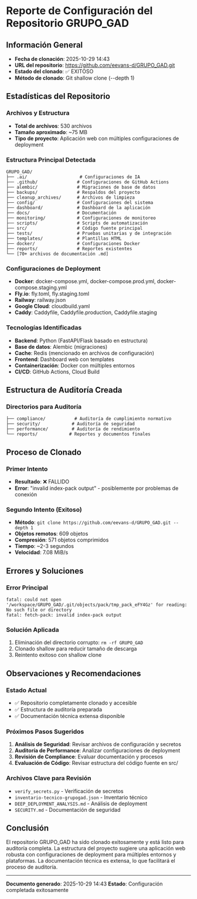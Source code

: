 # Reporte de Configuración del Repositorio GRUPO_GAD

## Información General
- **Fecha de clonación**: 2025-10-29 14:43
- **URL del repositorio**: https://github.com/eevans-d/GRUPO_GAD.git
- **Estado del clonado**: ✅ EXITOSO
- **Método de clonado**: Git shallow clone (--depth 1)

## Estadísticas del Repositorio

### Archivos y Estructura
- **Total de archivos**: 530 archivos
- **Tamaño aproximado**: ~75 MB
- **Tipo de proyecto**: Aplicación web con múltiples configuraciones de deployment

### Estructura Principal Detectada
```
GRUPO_GAD/
├── .ai/                    # Configuraciones de IA
├── .github/               # Configuraciones de GitHub Actions
├── alembic/               # Migraciones de base de datos
├── backups/               # Respaldos del proyecto
├── cleanup_archives/      # Archivos de limpieza
├── config/                # Configuraciones del sistema
├── dashboard/             # Dashboard de la aplicación
├── docs/                  # Documentación
├── monitoring/            # Configuraciones de monitoreo
├── scripts/               # Scripts de automatización
├── src/                   # Código fuente principal
├── tests/                 # Pruebas unitarias y de integración
├── templates/             # Plantillas HTML
├── docker/                # Configuraciones Docker
├── reports/               # Reportes existentes
└── [70+ archivos de documentación .md]
```

### Configuraciones de Deployment
- **Docker**: docker-compose.yml, docker-compose.prod.yml, docker-compose.staging.yml
- **Fly.io**: fly.toml, fly.staging.toml
- **Railway**: railway.json
- **Google Cloud**: cloudbuild.yaml
- **Caddy**: Caddyfile, Caddyfile.production, Caddyfile.staging

### Tecnologías Identificadas
- **Backend**: Python (FastAPI/Flask basado en estructura)
- **Base de datos**: Alembic (migraciones)
- **Cache**: Redis (mencionado en archivos de configuración)
- **Frontend**: Dashboard web con templates
- **Containerización**: Docker con múltiples entornos
- **CI/CD**: GitHub Actions, Cloud Build

## Estructura de Auditoría Creada

### Directorios para Auditoría
```docs/gad_audit/
├── compliance/           # Auditoría de cumplimiento normativo
├── security/            # Auditoría de seguridad
├── performance/         # Auditoría de rendimiento
└── reports/            # Reportes y documentos finales
```

## Proceso de Clonado

### Primer Intento
- **Resultado**: ❌ FALLIDO
- **Error**: "invalid index-pack output" - posiblemente por problemas de conexión

### Segundo Intento (Exitoso)
- **Método**: `git clone https://github.com/eevans-d/GRUPO_GAD.git --depth 1`
- **Objetos remotos**: 609 objetos
- **Compresión**: 571 objetos comprimidos
- **Tiempo**: ~2-3 segundos
- **Velocidad**: 7.08 MiB/s

## Errores y Soluciones

### Error Principal
```
fatal: could not open '/workspace/GRUPO_GAD/.git/objects/pack/tmp_pack_eFY4Gz' for reading: No such file or directory
fatal: fetch-pack: invalid index-pack output
```

### Solución Aplicada
1. Eliminación del directorio corrupto: `rm -rf GRUPO_GAD`
2. Clonado shallow para reducir tamaño de descarga
3. Reintento exitoso con shallow clone

## Observaciones y Recomendaciones

### Estado Actual
- ✅ Repositorio completamente clonado y accesible
- ✅ Estructura de auditoría preparada
- ✅ Documentación técnica extensa disponible

### Próximos Pasos Sugeridos
1. **Análisis de Seguridad**: Revisar archivos de configuración y secretos
2. **Auditoría de Performance**: Analizar configuraciones de deployment
3. **Revisión de Compliance**: Evaluar documentación y procesos
4. **Evaluación de Código**: Revisar estructura del código fuente en src/

### Archivos Clave para Revisión
- `verify_secrets.py` - Verificación de secretos
- `inventario-tecnico-grupogad.json` - Inventario técnico
- `DEEP_DEPLOYMENT_ANALYSIS.md` - Análisis de deployment
- `SECURITY.md` - Documentación de seguridad

## Conclusión

El repositorio GRUPO_GAD ha sido clonado exitosamente y está listo para auditoría completa. La estructura del proyecto sugiere una aplicación web robusta con configuraciones de deployment para múltiples entornos y plataformas. La documentación técnica es extensa, lo que facilitará el proceso de auditoría.

---
**Documento generado**: 2025-10-29 14:43
**Estado**: Configuración completada exitosamente
